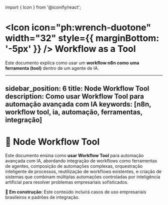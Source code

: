 import { Icon } from '@iconify/react';

# <Icon icon="ph:wrench-duotone" width="32" style={{ marginBottom: '-5px' }} /> Workflow as a Tool

Este documento explica como usar um **workflow n8n como uma ferramenta (tool)** dentro de um agente de IA.

---
sidebar_position: 6
title: Node Workflow Tool
description: Como usar Workflow Tool para automação avançada com IA
keywords: [n8n, workflow tool, ia, automação, ferramentas, integração]
---

# 🔧 Node Workflow Tool

Este documento ensina como **usar Workflow Tool** para automação avançada com IA, abordando integração de workflows como ferramentas de agentes, composição de automações complexas, orquestração inteligente de processos, reutilização de workflows existentes, e criação de sistemas que combinam múltiplas automações controladas por inteligência artificial para resolver problemas empresariais sofisticados.

**🔄 Em construção:** Este conteúdo incluirá casos de uso empresariais brasileiros e padrões de integração.

